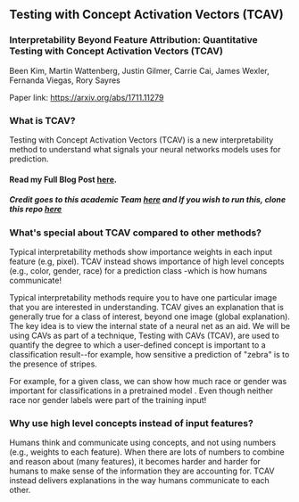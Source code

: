 ## Testing with Concept Activation Vectors (TCAV)
### Interpretability Beyond Feature Attribution: Quantitative Testing with Concept Activation Vectors (TCAV) 
Been Kim, Martin Wattenberg, Justin Gilmer, Carrie Cai, James Wexler, Fernanda Viegas, Rory Sayres

 Paper link: https://arxiv.org/abs/1711.11279

### What is TCAV?

Testing with Concept Activation Vectors (TCAV) is a new interpretability method to understand what signals your neural networks models uses for prediction. 

#### Read my Full Blog Post [here](https://soumyadip1995.blogspot.com/2019/06/tcavs-testing-with-concept-activation.html).

##### Credit goes to this academic Team [here](https://github.com/wso2news/tcav) and If you wish to run this, clone this repo  [here](https://github.com/fursovia/tcav_nlp)

### What's special about TCAV compared to other methods?

Typical interpretability methods show importance weights in each input feature (e.g, pixel). TCAV instead shows importance of high level concepts (e.g., color, gender, race) for a prediction class -which is how humans communicate!

Typical interpretability methods require you to have one particular image that you are interested in understanding. TCAV gives an explanation that is generally true for a class of interest, beyond one image (global explanation). The key idea is to view the internal state of a neural net as an aid. We will be using CAVs as part of a technique, Testing with CAVs (TCAV), are used to quantify the degree to which a user-defined concept is important to a classification result--for example, how sensitive a prediction of "zebra" is to the presence of stripes. 

For example, for a given class, we can show how much race or gender was important for classifications in  a pretrained model . Even though neither race nor gender labels were part of the training input!

### Why use high level concepts instead of input features?

Humans think and communicate using concepts, and not using numbers (e.g., weights to each feature). When there are lots of numbers to combine and reason about (many features), it becomes harder and harder for humans to make sense of the information they are accounting for. TCAV instead delivers explanations in the way humans communicate to each other.

